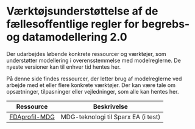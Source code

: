 # Værktøjsunderstøttelse af de fællesoffentlige regler for begrebs- og datamodellering 2.0
Der udarbejdes løbende konkrete ressourcer og værktøjer, som understøtter modellering i overensstemmelse med modelreglerne. De nyeste versioner kan til enhver tid hentes her.

På denne side findes ressourcer, der letter brug af modelreglerne ved arbejde med et eller flere konkrete værktøjer. Der kan være tale om opsætninger, tilpasninger eller vejledninger, som alle kan hentes her.

Ressource | Beskrivelse
------------ | -------------
[FDAprofil-MDG](https://data.gov.dk/tool/SparxMDG/FDAprofil-MDG_v0.5.0.xml)  | MDG-teknologi til Sparx EA (i test)

